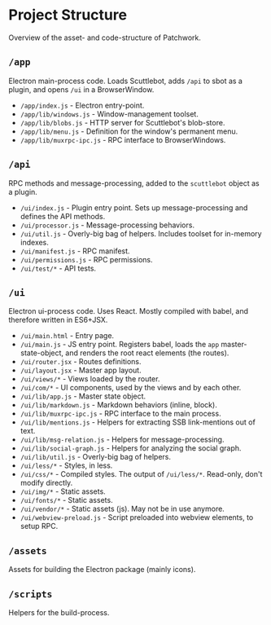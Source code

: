 # Project Structure

Overview of the asset- and code-structure of Patchwork.

## `/app`

Electron main-process code.
Loads Scuttlebot, adds `/api` to sbot as a plugin, and opens `/ui` in a BrowserWindow.

 - `/app/index.js` - Electron entry-point.
 - `/app/lib/windows.js` - Window-management toolset.
 - `/app/lib/blobs.js` - HTTP server for Scuttlebot's blob-store.
 - `/app/lib/menu.js` - Definition for the window's permanent menu.
 - `/app/lib/muxrpc-ipc.js` - RPC interface to BrowserWindows.

## `/api`

RPC methods and message-processing, added to the `scuttlebot` object as a plugin.

 - `/ui/index.js` - Plugin entry point. Sets up message-processing and defines the API methods.
 - `/ui/processor.js` - Message-processing behaviors.
 - `/ui/util.js` - Overly-big bag of helpers. Includes toolset for in-memory indexes.
 - `/ui/manifest.js` - RPC manifest.
 - `/ui/permissions.js` - RPC permissions.
 - `/ui/test/*` - API tests.

## `/ui`

Electron ui-process code.
Uses React.
Mostly compiled with babel, and therefore written in ES6+JSX.

 - `/ui/main.html` - Entry page.
 - `/ui/main.js` - JS entry point. Registers babel, loads the `app` master-state-object, and renders the root react elements (the routes).
 - `/ui/router.jsx` - Routes definitions.
 - `/ui/layout.jsx` - Master app layout.
 - `/ui/views/*` - Views loaded by the router.
 - `/ui/com/*` - UI components, used by the views and by each other.
 - `/ui/lib/app.js` - Master state object.
 - `/ui/lib/markdown.js` - Markdown behaviors (inline, block).
 - `/ui/lib/muxrpc-ipc.js` - RPC interface to the main process.
 - `/ui/lib/mentions.js` - Helpers for extracting SSB link-mentions out of text.
 - `/ui/lib/msg-relation.js` - Helpers for message-processing.
 - `/ui/lib/social-graph.js` - Helpers for analyzing the social graph.
 - `/ui/lib/util.js` - Overly-big bag of helpers.
 - `/ui/less/*` - Styles, in less.
 - `/ui/css/*` - Compiled styles. The output of `/ui/less/*`. Read-only, don't modify directly.
 - `/ui/img/*` - Static assets.
 - `/ui/fonts/*` - Static assets.
 - `/ui/vendor/*` - Static assets (js). May not be in use anymore.
 - `/ui/webview-preload.js` - Script preloaded into webview elements, to setup RPC.

## `/assets`

Assets for building the Electron package (mainly icons).

## `/scripts`

Helpers for the build-process.